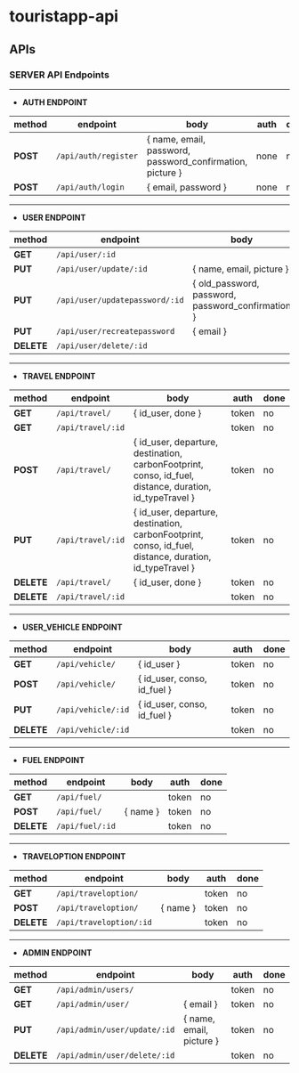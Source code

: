 # touristapp-api

## APIs

### SERVER API Endpoints


---

- **AUTH ENDPOINT**

| method       | endpoint                       | body                                                       |  auth | done |
|--------------|--------------------------------|------------------------------------------------------------|-------|------|
| **POST**     | `/api/auth/register `          | { name, email, password, password_confirmation, picture }  | none  | no   |
| **POST**     | `/api/auth/login`              | { email, password }                                        | none  | no   |

---

- **USER ENDPOINT**

| method       | endpoint                       | body                                                      |  auth | done |
|--------------|--------------------------------|-----------------------------------------------------------|-------|------|
| **GET**      | `/api/user/:id`                |                                                           | token | no   |
| **PUT**      | `/api/user/update/:id`         | { name, email, picture }                                  | token | no   |
| **PUT**      | `/api/user/updatepassword/:id` | { old\_password, password, password\_confirmation }       | token | no   |
| **PUT**      | `/api/user/recreatepassword`   | { email }                                                 | none  | no   |
| **DELETE**   | `/api/user/delete/:id`         |                                                           | token | no   |

---

- **TRAVEL ENDPOINT**

| method       | endpoint                       | body                                                      |  auth | done |
|--------------|--------------------------------|-----------------------------------------------------------|-------|------|
| **GET**      | `/api/travel/`                 | { id_user, done }                                         | token | no   |
| **GET**      | `/api/travel/:id`              |                                                           | token | no   |
| **POST**     | `/api/travel/`                 | { id_user, departure, destination, carbonFootprint, conso, id_fuel, distance, duration, id_typeTravel } | token | no   |
| **PUT**      | `/api/travel/:id`              | { id_user, departure, destination, carbonFootprint, conso, id_fuel, distance, duration, id_typeTravel } | token | no   |
| **DELETE**   | `/api/travel/`                 | { id_user, done }                                         | token | no   |
| **DELETE**   | `/api/travel/:id`              |                                                           | token | no   |

---

- **USER_VEHICLE ENDPOINT**

| method       | endpoint                       | body                                                      |  auth | done |
|--------------|--------------------------------|-----------------------------------------------------------|-------|------|
| **GET**      | `/api/vehicle/`                | { id_user }                                               | token | no   |
| **POST**     | `/api/vehicle/`                | { id_user, conso, id_fuel }                               | token | no   |
| **PUT**      | `/api/vehicle/:id`             | { id_user, conso, id_fuel }                               | token | no   |
| **DELETE**   | `/api/vehicle/:id`             |                                                           | token | no   |

---

- **FUEL ENDPOINT**

| method       | endpoint                       | body                                                      |  auth | done |
|--------------|--------------------------------|-----------------------------------------------------------|-------|------|
| **GET**      | `/api/fuel/`                   |                                                           | token | no   |
| **POST**     | `/api/fuel/`                   | { name }                                                  | token | no   |
| **DELETE**   | `/api/fuel/:id`                |                                                           | token | no   |

---

- **TRAVELOPTION ENDPOINT**

| method       | endpoint                       | body                                                      |  auth | done |
|--------------|--------------------------------|-----------------------------------------------------------|-------|------|
| **GET**      | `/api/traveloption/`           |                                                           | token | no   |
| **POST**     | `/api/traveloption/`           | { name }                                                  | token | no   |
| **DELETE**   | `/api/traveloption/:id`        |                                                           | token | no   |

---

- **ADMIN ENDPOINT**

| method       | endpoint                       | body                                                      |  auth | done |
|--------------|--------------------------------|-----------------------------------------------------------|-------|------|
| **GET**      | `/api/admin/users/`            |                                                           | token | no   |
| **GET**      | `/api/admin/user/`             | { email }                                                 | token | no   |
| **PUT**      | `/api/admin/user/update/:id`   | { name, email, picture }                                  | token | no   |
| **DELETE**   | `/api/admin/user/delete/:id`   |                                                           | token | no   |
